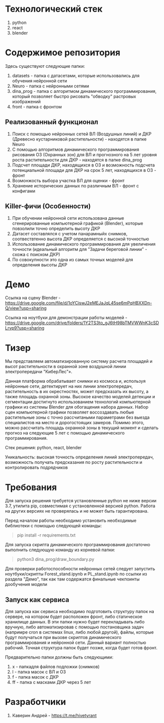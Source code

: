 # Технологический стек
1) python
2) react
3) blender

# Содержимое репозитория

Здесь существуют следующие папки:

1) datasets - папка с датасетами, которые использовались для обучения нейронной сети
2) Neuro - папка с нейронными сетями
3) dina_prog - папка с алгоритмом динамического программирования, который позволяет быстро рисовать "обводку" растровых изображений
4) front - папка с фронтом

## Реализованный функционал
1) Поиск с помощью нейронных сетей ВЛ (Воздушных линий) и ДКР (Древесно кустарниковой растительности) - находятся в папке Neuro
2) С помощью алгоритмов динамического программирования рисования ОЗ (Охранных зон) для ВЛ и прогнозного на 5 лет уровня роста растительности для ДКР - находятся в папке dina_prog
3) Подсчет площади ДКР, находящихся в ОЗ и возможность подсчета потенциальной площади для ДКР на срок 5 лет, находящихся в ОЗ - фронт
5) Возмонжость выбора участка ВЛ для оценки - фронт
6) Хранение исторических данных по различным ВЛ - фронт с конфигами

## Killer-фичи (Особенности)
1) При обучении нейронной сети использована данные сгенерированные компьютерной графикой (Blender), которые повзолили точно определить высоту ДКР
2) Датасет составлялся с учетом панарамныйх снимков, соотвествтенно высота ДКР определяется с высокой точностью
3) Использование динамического программирования для увеличения точности (идеальный алгоритм для "Задачи береговой линии" - схожа с поиском ДКР)
4) По совокупности это одна из самых точных моделей для определения высоты ДКР

# Демо
Ссылка на сцену Blender - https://drive.google.com/file/d/1oYCiswJ2eMEJaJqL45se6mPqHBXXDn-Q/view?usp=sharing

Ссылка на ноутбуки для демонстрации работы моделей - https://drive.google.com/drive/folders/1Y2TS3to_gJ6tH98bTMVWWnK3cSDLrvp9?usp=sharing

# Тизер

Мы представляем автоматизированную систему расчета площадей и высот растительности в охранной зоне воздушной линии электропередачи "КиберЛес"».

Данная платформа обрабатывает снимки из космоса и, используя нейронные сети, детектирует на них линии электропередач, растительность в их окрестностях, может предсказать их высоту, а также площадь охранной зоны. Высокое качество моделей детекции и сегментации достигнуто использованием технологий компьютерной графики из системы Blender для обогащения набора данных. Набор сцен компьютерной графики позволяет воссоздавать любые растительные зоны с точно расcчитаными параметрами без выезда специалистов на место и дорогостоящих замеров. Помимо этого, можно рассчитать площадь охранной зоны в текущий момент и сделать прогноз на следующие 5 лет с помощью динамического программирования.

Стек решения: python, react, blender

Уникальность: высокая точность определения линий электропередач, возможность получать предсказания по росту растительности и контролировать подрядчиков

# Требования

Для запуска решения требуется установленные python не ниже версии 3.7, утилита pip, совместимая с установленной версией python. Работа на других версиях не проверялась и не может быть гарантирована.

Перед началом работы необходимо установить необходимые библиотеки с помощью следующей команды:

> pip install -r requirements.txt

Для запуска скрипта динамического программирования достаточно выполнить следующую команду из корневой папки:

> python3 dina_prog/draw_boundary.py

Для проверки работоспособности нейронных сетей следует запустить ноутбуки/скрипты Forest_stand.ipynb и PL_stand.ipynb по ссылки из раздела "Демо", так как там содержатся финальные чекпоинты дообучения модели

## Запуск как сервиса

Для запуска как сервиса необходимо подготовить структуру папок на сервере, на котором будет расположен фронт, либо статическое хранилище данных. В эти папки нужно будет перекладывать либо вручную, либо автоматизировав с помощью постановщика задач (напримре cron в системах linux, либо любой другой), файлы, которые будут получаться при вызове скриптов динамического программирования и нейронной сети. Данный вариант полностью рабочий. Точная структура папок будет позже, когда будет готов фронт.

Предварительно папки должны быть следующими:
1) x - папкадля файлов подложки (снимков)
2) l - папка масок с ВЛ и ОЗ
3) f - папка масок с ДКР
4) ff - папка с масками ДКР через 5 лет

# Разработчики

1) Каверин Андрей - https://t.me/hivetyrant
